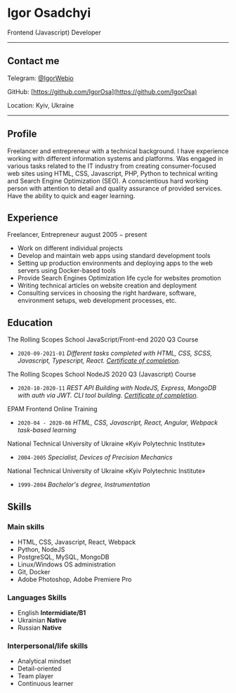 # Igor Osadchyi

Frontend (Javascript) Developer

---

## Contact me

Telegram: [@IgorWebio](https://t.me/IgorWebio)

GitHub: [https://github.com/IgorOsa](https://github.com/IgorOsa)

Location: Kyiv, Ukraine

---

## Profile

Freelancer and entrepreneur with a technical background. I have experience working with different information systems and platforms. Was engaged in various tasks related to the IT industry from creating consumer-focused web sites using HTML, CSS, Javascript, PHP, Python to technical writing and Search Engine Optimization (SEO). A conscientious hard working person with attention to detail and quality assurance of provided services. Have the ability to quick and eager learning.

## Experience

Freelancer, Entrepreneur
august 2005 − present

- Work on different individual projects
- Develop and maintain web apps using standard development tools
- Setting up production environments and deploying apps to the web servers using Docker-based tools
- Provide Search Engines Optimization life cycle for websites promotion
- Writing technical articles on website creation and deployment
- Consulting services in choosing the right hardware, software, environment setups, web development processes, etc.

## Education

The Rolling Scopes School JavaScript/Front-end 2020 Q3 Course

- `2020-09-2021-01` _Different tasks completed with HTML, CSS, SCSS, Javascript, Typescript, React. [Certificate of completion](https://app.rs.school/certificate/jb4rocjm)._

The Rolling Scopes School NodeJS 2020 Q3 (Javascript) Course

- `2020-10-2020-11` _REST API Building with NodeJS, Express, MongoDB with auth via JWT. CLI tool building. [Certificate of completion](https://app.rs.school/certificate/c2ou2t5h)._

EPAM Frontend Online Training

- `2020-04 - 2020-08` _HTML, CSS, Javascript, React, Angular, Webpack task-based learning_

National Technical University of Ukraine «Kyiv Polytechnic Institute»

- `2004-2005` _Specialist, Devices of Precision Mechanics_

National Technical University of Ukraine «Kyiv Polytechnic Institute»

- `1999-2004` _Bachelor's degree, Instrumentation_

## Skills

### Main skills

- HTML, CSS, Javascript, React, Webpack
- Python, NodeJS
- PostgreSQL, MySQL, MongoDB
- Linux/Windows OS administration
- Git, Docker
- Adobe Photoshop, Adobe Premiere Pro

### Languages Skills

- English **Intermidiate/B1**
- Ukrainian **Native**
- Russian **Native**

### Interpersonal/life skills

- Analytical mindset
- Detail-oriented
- Team player
- Continuous learner
